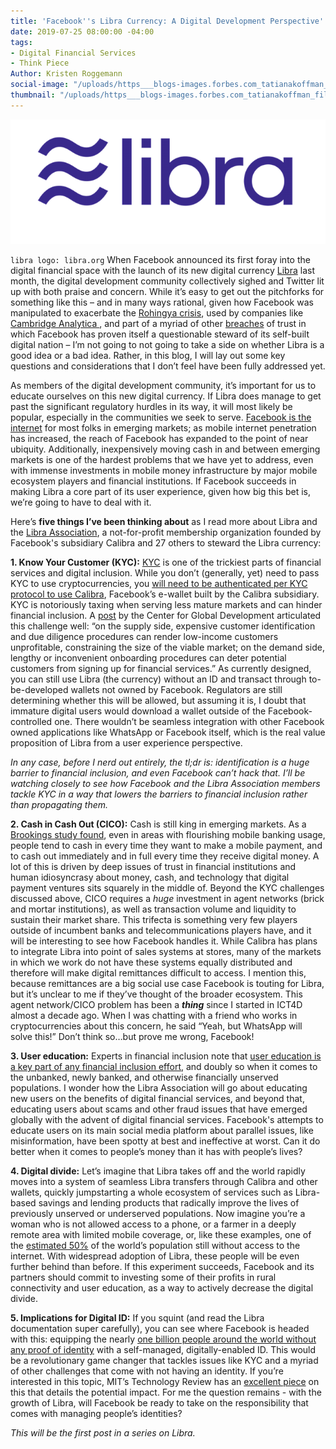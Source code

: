 ```yaml
---
title: 'Facebook''s Libra Currency: A Digital Development Perspective'
date: 2019-07-25 08:00:00 -04:00
tags:
- Digital Financial Services
- Think Piece
Author: Kristen Roggemann
social-image: "/uploads/https___blogs-images.forbes.com_tatianakoffman_files_2019_06_libra-logo-1200x900.png"
thumbnail: "/uploads/https___blogs-images.forbes.com_tatianakoffman_files_2019_06_libra-logo-1200x900.png"
---
```


![Libra-f824a7.png](/uploads/Libra-f824a7.png)

`libra logo: libra.org`
When Facebook announced its first foray into the digital financial space with the launch of its new digital currency [Libra](https://libra.org/en-US/white-paper/) last month, the digital development community collectively sighed and Twitter lit up with both praise and concern. While it’s easy to get out the pitchforks for something like this – and in many ways rational, given how Facebook was manipulated to exacerbate the [Rohingya crisis](https://www.nytimes.com/2018/11/06/technology/myanmar-facebook.html), used by companies like [Cambridge Analytica ](https://www.wired.com/story/cambridge-analytica-facebook-privacy-awakening/), and part of a myriad of other [breaches](https://www.nbcnews.com/tech/social-media/timeline-facebook-s-privacy-issues-its-responses-n859651) of trust in which Facebook has proven itself a questionable steward of its self-built digital nation – I’m not going to not going to take a side on whether Libra is a good idea or a bad idea. Rather, in this blog, I will lay out some key questions and considerations that I don’t feel have been fully addressed yet.

As members of the digital development community, it’s important for us to educate ourselves on this new digital currency. If Libra does manage to get past the significant regulatory hurdles in its way, it will most likely be popular, especially in the communities we seek to serve. [Facebook is the internet](https://lirneasia.net/2012/05/facebook-internet/) for most folks in emerging markets; as mobile internet penetration has increased, the reach of Facebook has expanded to the point of near ubiquity. Additionally, inexpensively moving cash in and between emerging markets is one of the hardest problems that we have yet to address, even with immense investments in mobile money infrastructure by major mobile ecosystem players and financial institutions. If Facebook succeeds in making Libra a core part of its user experience, given how big this bet is, we’re going to have to deal with it.

Here’s **five things I’ve been thinking about** as I read more about Libra and the [Libra Association](https://libra.org/en-US/association/), a not-for-profit membership organization founded by Facebook's subsidiary Calibra and 27 others to steward the Libra currency:

**1. Know Your Customer (KYC):** [KYC](https://complyadvantage.com/knowledgebase/kyc/) is one of the trickiest parts of financial services and digital inclusion. While you don’t (generally, yet) need to pass KYC to use cryptocurrencies, you [will need to be authenticated per KYC protocol to use Calibra](https://scontent.fbed1-2.fna.fbcdn.net/v/t39.2365-6/65083631_355528488499253_8415273665234468864_n.pdf?_nc_cat=106&_nc_oc=AQnISDxAIiTpKQ1AP0XnH2jaK1kW7FvAkdonOn0V-sDeqxvp-if9bjQ-BSWeevsD_Yk&_nc_ht=scontent.fbed1-2.fna&oh=15dc9aa8d613200444e125cfa6219281&oe=5DE744C3), Facebook’s e-wallet built by the Calibra subsidiary. KYC is notoriously taxing when serving less mature markets and can hinder financial inclusion. A [post](https://www.cgdev.org/blog/overcoming-know-your-customer-hurdle-e-kyc) by the Center for Global Development articulated this challenge well: “on the supply side, expensive customer identification and due diligence procedures can render low-income customers unprofitable, constraining the size of the viable market; on the demand side, lengthy or inconvenient onboarding procedures can deter potential customers from signing up for financial services.” As currently designed, you can still use Libra (the currency) without an ID and transact through to-be-developed wallets not owned by Facebook. Regulators are still determining whether this will be allowed, but assuming it is, I doubt that immature digital users would download a wallet outside of the Facebook-controlled one. There wouldn’t be seamless integration with other Facebook owned applications like WhatsApp or Facebook itself, which is the real value proposition of Libra from a user experience perspective.

*In any case, before I nerd out entirely, the tl;dr is: identification is a huge barrier to financial inclusion, and even Facebook can’t hack that. I’ll be watching closely to see how Facebook and the Libra Association members tackle KYC in a way that lowers the barriers to financial inclusion rather than propagating them.*

**2. Cash in Cash Out (CICO):** Cash is still king in emerging markets. As a [Brookings study found](https://www.brookings.edu/blog/techtank/2015/01/22/taking-down-the-entry-barriers-to-digital-financial-inclusion/), even in areas with flourishing mobile banking usage, people tend to cash in every time they want to make a mobile payment, and to cash out immediately and in full every time they receive digital money. A lot of this is driven by deep issues of trust in financial institutions and human idiosyncrasy about money, cash, and technology that digital payment ventures sits squarely in the middle of. Beyond the KYC challenges discussed above, CICO requires a *huge* investment in agent networks (brick and mortar institutions), as well as transaction volume and liquidity to sustain their market share. This trifecta is something very few players outside of incumbent banks and telecommunications players have, and it will be interesting to see how Facebook handles it. While Calibra has plans to integrate Libra into point of sales systems at stores, many of the markets in which we work do not have these systems equally distributed and therefore will make digital remittances difficult to access. I mention this, because remittances are a big social use case Facebook is touting for Libra, but it’s unclear to me if they’ve thought of the broader ecosystem. This agent network/CICO problem has been a ***thing*** since I started in ICT4D almost a decade ago. When I was chatting with a friend who works in cryptocurrencies about this concern, he said “Yeah, but WhatsApp will solve this!” Don’t think so…but prove me wrong, Facebook!

**3. User education:** Experts in financial inclusion note that [user education is a key part of any financial inclusion effort](https://m.economictimes.com/opinion/interviews/education-is-key-for-achieving-financial-inclusion-in-india-rajib-saha-indepay-networks/articleshow/58082731.cms), and doubly so when it comes to the unbanked, newly banked, and otherwise financially unserved populations. I wonder how the Libra Association will go about educating new users on the benefits of digital financial services, and beyond that, educating users about scams and other fraud issues that have emerged globally with the advent of digital financial services. Facebook's attempts to educate users on its main social media platform about parallel issues, like misinformation, have been spotty at best and ineffective at worst. Can it do better when it comes to people’s money than it has with people’s lives?

**4. Digital divide:** Let’s imagine that Libra takes off and the world rapidly moves into a system of seamless Libra transfers through Calibra and other wallets, quickly jumpstarting a whole ecosystem of services such as Libra-based savings and lending products that radically improve the lives of previously unserved or underserved populations. Now imagine you’re a woman who is not allowed access to a phone, or a farmer in a deeply remote area with limited mobile coverage, or, like these examples, one of the [estimated 50%](https://worldin2019.economist.com/digitaldivide) of the world’s population still without access to the internet. With widespread adoption of Libra, these people will be even further behind than  before. If this experiment succeeds, Facebook and its partners should commit to investing some of their profits in rural connectivity and user education, as a way to actively decrease the digital divide.

**5. Implications for Digital ID:** If you squint (and read the Libra documentation super carefully), you can see where Facebook is headed with this: equipping the nearly [one billion people around the world without any proof of identity](https://blogs.worldbank.org/voices/global-identification-challenge-who-are-1-billion-people-without-proof-identity) with a self-managed, digitally-enabled ID. This would be a revolutionary game changer that tackles issues like KYC and a myriad of other challenges that come with not having an identity. If you’re interested in this topic, MIT’s Technology Review has an [excellent piece](https://www.technologyreview.com/s/613877/how-facebooks-new-blockchain-might-revolutionize-our-digital-identities/?utm_medium=tr_social&utm_source=facebook&utm_campaign=site_visitor.unpaid.engagement&fbclid=IwAR2SYHKPVJBL4r-3CUWNcyL53vU3F_mSdmXH_6S4gn2Hw2oPZy0HKGhnvzc) on this that details the potential impact. For me the question remains - with the growth of Libra, will Facebook be ready to take on the responsibility that comes with managing people’s identities?

*This will be the first post in a series on Libra.*